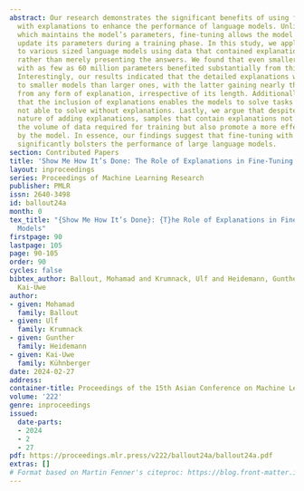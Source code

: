 ```yaml
---
abstract: Our research demonstrates the significant benefits of using fine-tuning
  with explanations to enhance the performance of language models. Unlike prompting,
  which maintains the model’s parameters, fine-tuning allows the model to learn and
  update its parameters during a training phase. In this study, we applied fine-tuning
  to various sized language models using data that contained explanations of the output
  rather than merely presenting the answers. We found that even smaller language models
  with as few as 60 million parameters benefited substantially from this approach.
  Interestingly, our results indicated that the detailed explanations were more beneficial
  to smaller models than larger ones, with the latter gaining nearly the same advantage
  from any form of explanation, irrespective of its length. Additionally, we demonstrate
  that the inclusion of explanations enables the models to solve tasks that they were
  not able to solve without explanations. Lastly, we argue that despite the challenging
  nature of adding explanations, samples that contain explanations not only reduce
  the volume of data required for training but also promote a more effective generalization
  by the model. In essence, our findings suggest that fine-tuning with explanations
  significantly bolsters the performance of large language models.
section: Contributed Papers
title: 'Show Me How It’s Done: The Role of Explanations in Fine-Tuning Language Models'
layout: inproceedings
series: Proceedings of Machine Learning Research
publisher: PMLR
issn: 2640-3498
id: ballout24a
month: 0
tex_title: "{Show Me How It’s Done}: {T}he Role of Explanations in Fine-Tuning Language
  Models"
firstpage: 90
lastpage: 105
page: 90-105
order: 90
cycles: false
bibtex_author: Ballout, Mohamad and Krumnack, Ulf and Heidemann, Gunther and K\"{u}hnberger,
  Kai-Uwe
author:
- given: Mohamad
  family: Ballout
- given: Ulf
  family: Krumnack
- given: Gunther
  family: Heidemann
- given: Kai-Uwe
  family: Kühnberger
date: 2024-02-27
address:
container-title: Proceedings of the 15th Asian Conference on Machine Learning
volume: '222'
genre: inproceedings
issued:
  date-parts:
  - 2024
  - 2
  - 27
pdf: https://proceedings.mlr.press/v222/ballout24a/ballout24a.pdf
extras: []
# Format based on Martin Fenner's citeproc: https://blog.front-matter.io/posts/citeproc-yaml-for-bibliographies/
---
```

